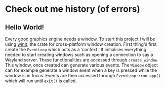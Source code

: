 # Check out me history (of errors)
## Hello World!
Every good graphics engine needs a window.
To start this project I will be using
[winit]("https://crates.io/crates/winit"), the crate for
cross-platform window creation. First thing's first,
create the `EventLoop` which acts as a 'context'. It
initialises everything needed to start creating windows
such as opening a connection to say a Wayland server.
These functionalities are accessed through `create_window`.
This window, once created can generate various events.
The `Window` object can for example generate a window
event when a key is pressed while the window is in focus.
Events are then accessed through `EventLoop::run_app()`
which will run until `exit()` is called. 